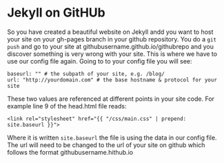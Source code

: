 # Jekyll on GitHUb

So you have created a beautiful website on Jekyll andd you want to host your site on your gh-pages branch in your github repository. You do a `git push` and go to your site at githubusername.github.io/githubrepo and you discover something is very wrong with your site. This is where we have to use our config file again. Going to to your config file you will see:

    baseurl: "" # the subpath of your site, e.g. /blog/
    url: "http://yourdomain.com" # the base hostname & protocol for your site
    
These two values are referenced at different points in your site code. For example line 9 of the head.html file reads:

    <link rel="stylesheet" href="{{ "/css/main.css" | prepend: site.baseurl }}">

Where it is written `site.baseurl` the file is using the data in our config file. The url will need to be changed to the url of your site on github which follows the format githubusername.hithub.io